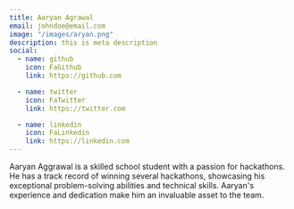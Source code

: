 ```yaml
---
title: Aaryan Agrawal
email: johndoe@email.com
image: "/images/aryan.png"
description: this is meta description
social:
  - name: github
    icon: FaGithub
    link: https://github.com

  - name: twitter
    icon: FaTwitter
    link: https://twitter.com

  - name: linkedin
    icon: FaLinkedin
    link: https://linkedin.com
---
```

Aaryan Aggrawal is a skilled school student with a passion for hackathons. He has a track record of winning several hackathons, showcasing his exceptional problem-solving abilities and technical skills. Aaryan's experience and dedication make him an invaluable asset to the team.
